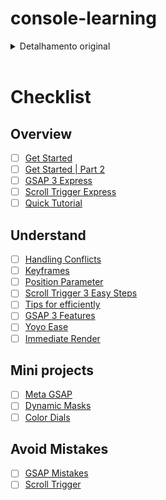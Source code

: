 # console-learning

<details>

<summary>Detalhamento original</summary>


This template should help get you started developing with Vue 3 in Vite.

## Recommended IDE Setup

[VSCode](https://code.visualstudio.com/) + [Volar](https://marketplace.visualstudio.com/items?itemName=Vue.volar) (and disable Vetur) + [TypeScript Vue Plugin (Volar)](https://marketplace.visualstudio.com/items?itemName=Vue.vscode-typescript-vue-plugin).

## Type Support for `.vue` Imports in TS

TypeScript cannot handle type information for `.vue` imports by default, so we replace the `tsc` CLI with `vue-tsc` for type checking. In editors, we need [TypeScript Vue Plugin (Volar)](https://marketplace.visualstudio.com/items?itemName=Vue.vscode-typescript-vue-plugin) to make the TypeScript language service aware of `.vue` types.

If the standalone TypeScript plugin doesn't feel fast enough to you, Volar has also implemented a [Take Over Mode](https://github.com/johnsoncodehk/volar/discussions/471#discussioncomment-1361669) that is more performant. You can enable it by the following steps:

1. Disable the built-in TypeScript Extension
    1) Run `Extensions: Show Built-in Extensions` from VSCode's command palette
    2) Find `TypeScript and JavaScript Language Features`, right click and select `Disable (Workspace)`
2. Reload the VSCode window by running `Developer: Reload Window` from the command palette.

## Customize configuration

See [Vite Configuration Reference](https://vitejs.dev/config/).

## Project Setup

```sh
npm install
```

### Compile and Hot-Reload for Development

```sh
npm run dev
```

### Type-Check, Compile and Minify for Production

```sh
npm run build
```

### Run Unit Tests with [Vitest](https://vitest.dev/)

```sh
npm run test:unit
```

### Run End-to-End Tests with [Cypress](https://www.cypress.io/)

```sh
npm run build
npm run test:e2e # or `npm run test:e2e:ci` for headless testing
```

### Lint with [ESLint](https://eslint.org/)

```sh
npm run lint
```

</details>

</br>

# Checklist

## Overview

- [ ] [Get Started](https://greensock.com/get-started/)
- [ ] [Get Started | Part 2](https://greensock.com/get-started-2/)
- [ ] [GSAP 3 Express](https://www.creativecodingclub.com/courses/FreeGSAP3Express?ref=44f484)
- [ ] [Scroll Trigger Express](https://www.creativecodingclub.com/courses/scrolltrigger-express?ref=44f484)
- [ ] [Quick Tutorial](https://www.youtube.com/watch?v=m6PDUIF24v4&ab_channel=WebDevSimplified)

## Understand

- [ ] [Handling Conflicts](https://greensock.com/conflict/)
- [ ] [Keyframes](https://greensock.com/understanding-keyframes/)
- [ ] [Position Parameter](https://greensock.com/position-parameter/)
- [ ] [Scroll Trigger 3 Easy Steps](https://greensock.com/st-get-started/)
- [ ] [Tips for efficiently](https://css-tricks.com/tips-for-writing-animation-code-efficiently/)
- [ ] [GSAP 3 Features](https://greensock.com/gsap3-features/)
- [ ] [Yoyo Ease](https://greensock.com/yoyoease/)
- [ ] [Immediate Render](https://greensock.com/immediaterender/)
## Mini projects

- [ ] [Meta GSAP](https://css-tricks.com/going-meta-gsap-the-quest-for-perfect-infinite-scrolling/)
- [ ] [Dynamic Masks](https://tympanus.net/codrops/2021/05/04/dynamic-css-masks-with-custom-properties-and-gsap/)
- [ ] [Color Dials](https://www.motiontricks.com/hsla-color-dials-with-maprange/)

## Avoid Mistakes

- [ ] [GSAP Mistakes](https://greensock.com/mistakes/)
- [ ] [Scroll Trigger](https://greensock.com/st-mistakes/)
